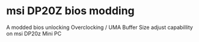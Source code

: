 # msi DP20Z bios modding
 A modded bios unlocking Overclocking / UMA Buffer Size adjust capabillity on msi DP20z Mini PC
